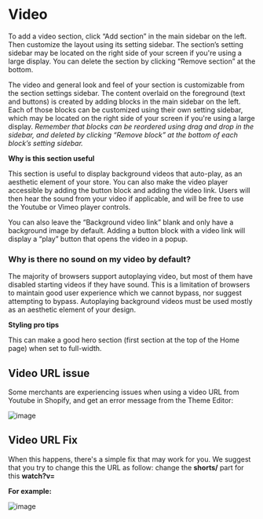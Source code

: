 # Video

To add a video section, click “Add section” in the main sidebar on the left. Then customize the layout using its setting sidebar. The section’s setting sidebar may be located on the right side of your screen if you're using a large display. You can delete the section by clicking “Remove section” at the bottom.

The video and general look and feel of your section is customizable from the section settings sidebar. The content overlaid on the foreground (text and buttons) is created by adding blocks in the main sidebar on the left. Each of those blocks can be customized using their own setting sidebar, which may be located on the right side of your screen if you're using a large display. *Remember that blocks can be reordered using drag and drop in the sidebar, and deleted by clicking “Remove block” at the bottom of each block’s setting sidebar.*

**Why is this section useful**

This section is useful to display background videos that auto-play, as an aesthetic element of your store. You can also make the video player accessible by adding the button block and adding the video link. Users will then hear the sound from your video if applicable, and will be free to use the Youtube or Vimeo player controls.

You can also leave the “Background video link” blank and only have a background image by default. Adding a button block with a video link will display a “play” button that opens the video in a popup.

### Why is there no sound on my video by default?

The majority of browsers support autoplaying video, but most of them have disabled starting videos if they have sound. This is a limitation of browsers to maintain good user experience which we cannot bypass, nor suggest attempting to bypass. Autoplaying background videos must be used mostly as an aesthetic element of your design.

**Styling pro tips**

This can make a good hero section (first section at the top of the Home page) when set to full-width.

## Video URL issue

Some merchants are experiencing issues when using a video URL from Youtube in Shopify, and get an error message from the Theme Editor:

![image](https://github.com/user-attachments/assets/35aaacf9-577d-45e7-96a0-31cc8fcadeb8)


## Video URL Fix

When this happens, there's a simple fix that may work for you. We suggest that you try to change this the URL as follow: change the **shorts/** part for this **watch?v=**

**For example:**

![image](https://github.com/user-attachments/assets/d91f0568-ec4f-4aff-b887-7030c22f77cf)

